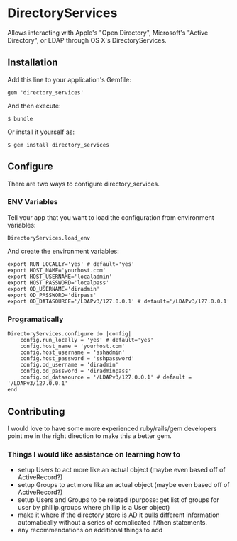 # DirectoryServices

Allows interacting with Apple's "Open Directory", Microsoft's "Active Directory", or LDAP through OS X's DirectoryServices.



## Installation

Add this line to your application's Gemfile:

    gem 'directory_services'

And then execute:

    $ bundle

Or install it yourself as:

    $ gem install directory_services

## Configure

There are two ways to configure directory_services.

### ENV Variables

Tell your app that you want to load the configuration from environment variables:
	
	DirectoryServices.load_env

And create the environment variables:

	export RUN_LOCALLY='yes' # default='yes'
	export HOST_NAME='yourhost.com' 
	export HOST_USERNAME='localadmin'
	export HOST_PASSWORD='localpass'
	export OD_USERNAME='diradmin'
	export OD_PASSWORD='dirpass'
	export OD_DATASOURCE='/LDAPv3/127.0.0.1' # default='/LDAPv3/127.0.0.1'

### Programatically
	
	DirectoryServices.configure do |config|
		config.run_locally = 'yes' # default='yes'
		config.host_name = 'yourhost.com'
		config.host_username = 'sshadmin'
		config.host_password = 'sshpassword'
		config.od_username = 'diradmin'
		config.od_password = 'diradminpass'
		config.od_datasource = '/LDAPv3/127.0.0.1' # default = '/LDAPv3/127.0.0.1'
	end


## Contributing

I would love to have some more experienced ruby/rails/gem developers point me in the right direction to make this a better gem. 

### Things I would like assistance on learning how to

- setup Users to act more like an actual object (maybe even based off of ActiveRecord?)
- setup Groups to act more like an actual object (maybe even based off of ActiveRecord?)
- setup Users and Groups to be related (purpose: get list of groups for user by phillip.groups where phillip is a User object)
- make it where if the directory store is AD it pulls different information automatically without a series of complicated if/then statements.
- any recommendations on additional things to add